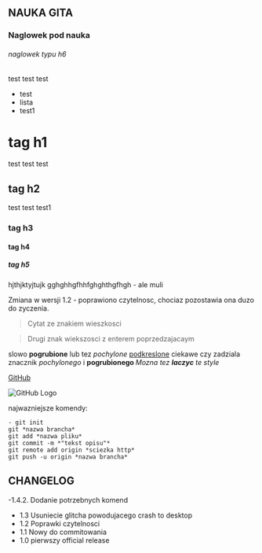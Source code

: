 ## NAUKA GITA
### Naglowek pod nauka
###### naglowek typu h6

test test test
- test
- lista
- test1
<h1> tag h1 </h1>
test test test
<h2> tag h2 </h2>
test test test1
<h3> tag h3 </h3>
<h4> tag h4 </h4>
<h5> tag h5 </h5>
hjthjktyjtujk
gghghhgfhhfghghthgfhgh - ale muli

Zmiana w wersji 1.2 - poprawiono czytelnosc, chociaz pozostawia ona duzo do zyczenia.

>Cytat ze znakiem wieszkosci

>Drugi znak wiekszosci  z enterem poprzedzajacaym

slowo **pogrubione** lub tez *pochylone* <u>podkreslone</u> ciekawe czy zadziala znacznik <i> pochylonego </i> i <b> pogrubionego </b>
_Mozna tez **laczyc** te style_

[GitHub](http://github.com)

![GitHub Logo](https://octodex.github.com/images/vinyltocat.png)

najwazniejsze komendy:
```
- git init
git *nazwa brancha*
git add *nazwa pliku*
git commit -m *"tekst opisu"*
git remote add origin *sciezka http*
git push -u origin *nazwa brancha*
```
 

## CHANGELOG
-1.4.2. Dodanie potrzebnych komend
- 1.3 Usuniecie glitcha powodujacego crash to desktop
- 1.2 Poprawki czytelnosci
- 1.1 Nowy do commitowania
- 1.0 pierwszy official release
